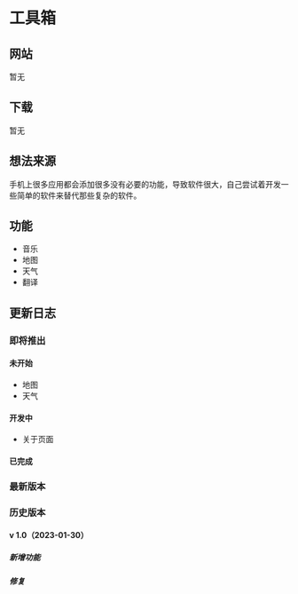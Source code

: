 # 工具箱

## 网站

暂无

## 下载

暂无

## 想法来源

手机上很多应用都会添加很多没有必要的功能，导致软件很大，自己尝试着开发一些简单的软件来替代那些复杂的软件。

## 功能

- 音乐
- 地图
- 天气
- 翻译

## 更新日志

### 即将推出

#### 未开始

- 地图
- 天气

#### 开发中

- 关于页面

#### 已完成

### 最新版本

### 历史版本

#### v 1.0（2023-01-30）

##### 新增功能

##### 修复

